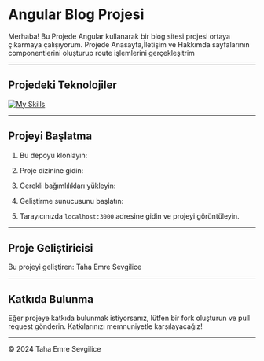 
# Angular Blog Projesi

Merhaba! Bu Projede Angular kullanarak bir blog sitesi projesi ortaya çıkarmaya çalışıyorum.
Projede Anasayfa,İletişim ve Hakkımda sayfalarının componentlerini oluşturup route işlemlerini gerçekleşitrim

---

## Projedeki Teknolojiler
[![My Skills](https://skillicons.dev/icons?i=bootstrap,html,css,js,ts,angular,dotnet)](https://skillicons.dev)

---

## Projeyi Başlatma

1. Bu depoyu klonlayın:


2. Proje dizinine gidin:


3. Gerekli bağımlılıkları yükleyin:


4. Geliştirme sunucusunu başlatın:


5. Tarayıcınızda `localhost:3000` adresine gidin ve projeyi görüntüleyin.

---

## Proje Geliştiricisi

Bu projeyi geliştiren: Taha Emre Sevgilice

---

## Katkıda Bulunma

Eğer projeye katkıda bulunmak istiyorsanız, lütfen bir fork oluşturun ve pull request gönderin. Katkılarınızı memnuniyetle karşılayacağız!

---

© 2024 Taha Emre Sevgilice



